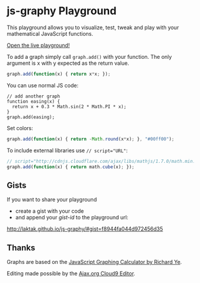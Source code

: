 # js-graphy Playground

This playground allows you to visualize, test, tweak and play with your mathematical JavaScript functions.

[Open the live playground!](http://laktak.github.io/js-graphy/)

To add a graph simply call `graph.add()` with your function. The only argument is x with y expected as the return value.

```js
graph.add(function(x) { return x*x; });
```

You can use normal JS code:

```
// add another graph
function easing(x) {
  return x + 0.3 * Math.sin(2 * Math.PI * x);
}
graph.add(easing);
```

Set colors:

```js
graph.add(function(x) { return -Math.round(x*x); }, "#00ff00");
```

To include external libraries use `// script="URL"`:

```js
// script="http://cdnjs.cloudflare.com/ajax/libs/mathjs/1.7.0/math.min.js"
graph.add(function(x) { return math.cube(x); });
```

## Gists

If you want to share your playground

- create a gist with your code
- and append your *gist-id* to the playground url:

http://laktak.github.io/js-graphy/#gist=f8944fa044d972456d35

## Thanks

Graphs are based on the [JavaScript Graphing Calculator by Richard Ye](https://github.com/yerich/Graphr).

Editing made possible by the [Ajax.org Cloud9 Editor](https://github.com/ajaxorg/ace).


